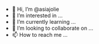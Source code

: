 - 👋 Hi, I’m @asiajolie
- 👀 I’m interested in ...
- 🌱 I’m currently learning ...
- 💞️ I’m looking to collaborate on ...
- 📫 How to reach me ...

<!---
asiajolie/asiajolie is a ✨ special ✨ repository because its `README.md` (this file) appears on your GitHub profile.
You can click the Preview link to take a look at your changes.
--->
